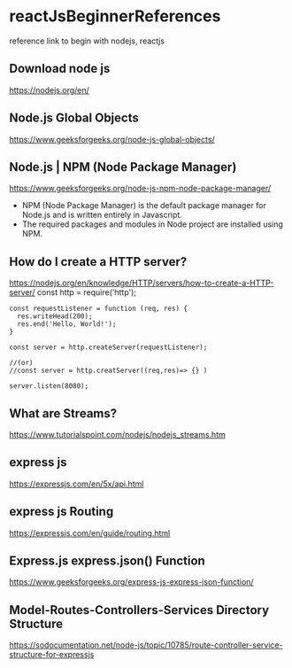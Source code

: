 # reactJsBeginnerReferences
reference link to begin with nodejs, reactjs

## Download node js
https://nodejs.org/en/

## Node.js Global Objects
https://www.geeksforgeeks.org/node-js-global-objects/


## Node.js | NPM (Node Package Manager)
https://www.geeksforgeeks.org/node-js-npm-node-package-manager/

  - NPM (Node Package Manager) is the default package manager for Node.js and is written entirely in Javascript. 
  - The required packages and modules in Node project are installed using NPM.


## How do I create a HTTP server?
https://nodejs.org/en/knowledge/HTTP/servers/how-to-create-a-HTTP-server/
    const http = require('http');

    const requestListener = function (req, res) {
      res.writeHead(200);
      res.end('Hello, World!');
    }

    const server = http.createServer(requestListener);
    
    //(or)
    //const server = http.creatServer((req,res)=> {} )
    
    server.listen(8080);
    
   
## What are Streams?
https://www.tutorialspoint.com/nodejs/nodejs_streams.htm

## express js
https://expressjs.com/en/5x/api.html

## express js Routing
https://expressjs.com/en/guide/routing.html

## Express.js express.json() Function
https://www.geeksforgeeks.org/express-js-express-json-function/

## Model-Routes-Controllers-Services Directory Structure
https://sodocumentation.net/node-js/topic/10785/route-controller-service-structure-for-expressjs
